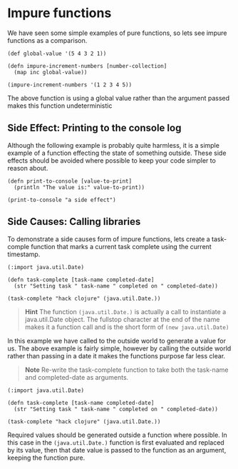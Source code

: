 # Impure functions

We have seen some simple examples of pure functions, so lets see impure functions as a comparison.

```
(def global-value '(5 4 3 2 1))

(defn impure-increment-numbers [number-collection]
  (map inc global-value))

(impure-increment-numbers '(1 2 3 4 5))
```

The above function is using a global value rather than the argument passed makes this function undeterministic


## Side Effect: Printing to the console log

Although the following example is probably quite harmless, it is a simple example of a function effecting the state of something outside.  These side effects should be avoided where possible to keep your code simpler to reason about.

```
(defn print-to-console [value-to-print]
  (println "The value is:" value-to-print))

(print-to-console "a side effect")
```


## Side Causes: Calling libraries

To demonstrate a side causes form of impure functions, lets create a task-comple function that marks a current task complete using the current timestamp.

```
(:import java.util.Date)

(defn task-complete [task-name completed-date]
  (str "Setting task " task-name " completed on " completed-date))

(task-complete "hack clojure" (java.util.Date.))
```

> **Hint** The function `(java.util.Date.)` is actually a call to instantiate a java.util.Date object.  The fullstop character at the end of the name makes it a function call and is the short form of `(new java.util.Date)`

In this example we have called to the outside world to generate a value for us.  The above example is fairly simple, however by calling the outside world rather than passing in a date it makes the functions purpose far less clear.

> **Note** Re-write the task-complete function to take both the task-name and completed-date as arguments.

<!--sec data-title="Reveal answer..." data-id="answer001" data-collapse=true ces-->
```
(:import java.util.Date)

(defn task-complete [task-name completed-date]
  (str "Setting task " task-name " completed on " completed-date))

(task-complete "hack clojure" (java.util.Date.))
```

Required values should be generated outside a function where possible.  In this case in the `(java.util.Date.)` function is first evaluated and replaced by its value, then that date value is passed to the function as an argument, keeping the function pure.

<!--endsec-->
